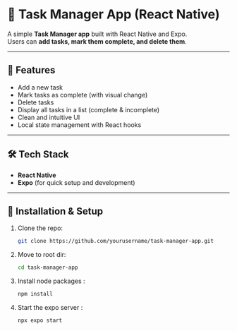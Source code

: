 # 📱 Task Manager App (React Native)

A simple **Task Manager app** built with React Native and Expo.  
Users can **add tasks, mark them complete, and delete them**.

---

## 🚀 Features
- Add a new task
- Mark tasks as complete (with visual change)
- Delete tasks
- Display all tasks in a list (complete & incomplete)
- Clean and intuitive UI
- Local state management with React hooks

---

## 🛠 Tech Stack
- **React Native**
- **Expo** (for quick setup and development)

---

## 📂 Installation & Setup
1. Clone the repo:
   ```bash
   git clone https://github.com/yourusername/task-manager-app.git
   
2. Move to root dir:
   ```bash
   cd task-manager-app

3. Install node packages :
   ```bash
   npm install

4. Start the expo server :
   ```bash
   npx expo start
   